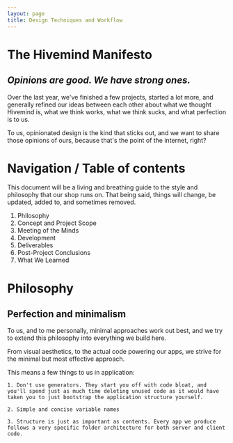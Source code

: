 ```yaml
---
layout: page
title: Design Techniques and Workflow
---
```


# The Hivemind Manifesto

## _Opinions are good. We have strong ones._
Over the last year, we've finished a few projects, started a lot more, and generally refined our ideas between each 
other about what we thought Hivemind is, what we think works, what we think sucks, and what perfection is to us. 

To us, opinionated design is the kind that sticks out, and we want to share those opinions of ours, because that's the point of the internet, right? 

# Navigation / Table of contents 

This document will be a living and breathing guide to the style and philosophy that our shop runs on. That being said, things will change, be updated, added to, and sometimes removed. 

1. Philosophy 
2. Concept and Project Scope 
3. Meeting of the Minds 
4. Development
5. Deliverables 
6. Post-Project Conclusions 
7. What We Learned

# Philosophy 

## Perfection and minimalism  

To us, and to me personally, minimal approaches work out best, and we try to extend this philosophy into everything
we build here. 

From visual aesthetics, to the actual code powering our apps, we strive for the minimal but most effective approach.

This means a few things to us in application: 

	1. Don't use generators. They start you off with code bloat, and you'll spend just as much time deleting unused code as it would have taken you to just bootstrap the application structure yourself.
	
	2. Simple and concise variable names 
	
	3. Structure is just as important as contents. Every app we produce follows a very specific folder architecture for both server and client code. 

